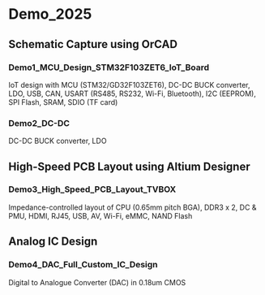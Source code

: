 # Demo_2025

## Schematic Capture using OrCAD

### Demo1_MCU_Design_STM32F103ZET6_IoT_Board
IoT design with MCU (STM32/GD32F103ZET6), DC-DC BUCK converter, LDO, USB, CAN, USART (RS485, RS232, Wi-Fi, Bluetooth), I2C (EEPROM), SPI Flash, SRAM, SDIO (TF card)

### Demo2_DC-DC
DC-DC BUCK converter, LDO

## High-Speed PCB Layout using Altium Designer

### Demo3_High_Speed_PCB_Layout_TVBOX
Impedance-controlled layout of CPU (0.65mm pitch BGA), DDR3 x 2, DC & PMU, HDMI, RJ45, USB, AV, Wi-Fi, eMMC, NAND Flash

## Analog IC Design

### Demo4_DAC_Full_Custom_IC_Design
Digital to Analogue Converter (DAC) in 0.18um CMOS
